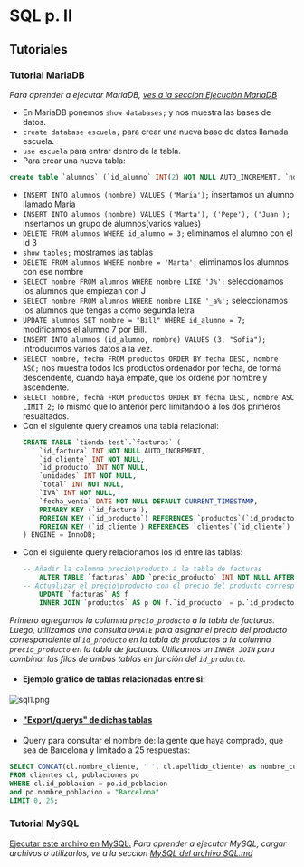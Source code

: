 # SQL p. II
## Tutoriales 
### Tutorial MariaDB
_Para aprender a ejecutar MariaDB, [ves a la seccion Ejecución MariaDB](#ejecución-mariadb)_

- En MariaDB ponemos `show databases;` y nos muestra las bases de datos.
- `create database escuela;` para crear una nueva base de datos llamada escuela.
- `use escuela` para entrar dentro de la tabla.
- Para crear una nueva tabla:
```sql
create table `alumnos` (`id_alumno` INT(2) NOT NULL AUTO_INCREMENT, `nombre` VARCHAR(20), PRIMARY KEY(id_alumno) );
```
- `INSERT INTO alumnos (nombre) VALUES ('Maria');` insertamos un alumno llamado Maria
- `INSERT INTO alumnos (nombre) VALUES ('Marta'), ('Pepe'), ('Juan');` insertamos un grupo de alumnos(varios values)
- `DELETE FROM alumnos WHERE id_alumno = 3;` eliminamos el alumno con el id 3
- `show tables;` mostramos las tablas
- `DELETE FROM alumnos WHERE nombre = 'Marta';` eliminamos los alumnos con ese nombre
- `SELECT nombre FROM alumnos WHERE nombre LIKE 'J%';` seleccionamos los alumnos que empiezan con J
- `SELECT nombre FROM alumnos WHERE nombre LIKE '_a%';` seleccionamos los alumnos que tengas `a` como segunda letra
- `UPDATE alumnos SET nombre = "Bill" WHERE id_alumno = 7;` modificamos el alumno 7 por Bill.
- `INSERT INTO alumnos (id_alumno, nombre) VALUES (3, "Sofia");` introducimos varios datos a la vez.
- `SELECT nombre, fecha FROM productos ORDER BY fecha DESC, nombre ASC;` nos muestra todos los productos ordenador por fecha, de forma descendente, cuando haya empate, que los ordene por nombre y ascendente.
- `SELECT nombre, fecha FROM productos ORDER BY fecha DESC, nombre ASC LIMIT 2;` lo mismo que lo anterior pero limitandolo a los dos primeros resualtados.
- Con el siguiente query creamos una tabla relacional:
    ```sql
    CREATE TABLE `tienda-test`.`facturas` (
        `id_factura` INT NOT NULL AUTO_INCREMENT,
        `id_cliente` INT NOT NULL,
        `id_producto` INT NOT NULL,
        `unidades` INT NOT NULL,
        `total` INT NOT NULL,
        `IVA` INT NOT NULL,
        `fecha_venta` DATE NOT NULL DEFAULT CURRENT_TIMESTAMP,
        PRIMARY KEY (`id_factura`),
        FOREIGN KEY (`id_producto`) REFERENCES `productos`(`id_producto`),
        FOREIGN KEY (`id_cliente`) REFERENCES `clientes`(`id_cliente`)
    ) ENGINE = InnoDB;
    ```
- Con el siguiente query relacionamos los id entre las tablas:
  ```sql
  -- Añadir la columna precio\producto a la tabla de facturas 
      ALTER TABLE `facturas` ADD `precio_producto` INT NOT NULL AFTER `fecha_venta`; 
  -- Actualizar el precio\producto con el precio del producto correspondiente 
      UPDATE `facturas` AS f 
      INNER JOIN `productos` AS p ON f.`id_producto` = p.`id_producto` SET f.`precio_producto` = p.`precio`;
  ```
_Primero agregamos la columna `precio_producto` a la tabla de facturas. Luego, utilizamos una consulta `UPDATE` para asignar el precio del producto correspondiente al `id_producto` en la tabla de productos a la columna `precio_producto` en la tabla de facturas. Utilizamos un `INNER JOIN` para combinar las filas de ambas tablas en función del `id_producto`._

- #### Ejemplo grafico de tablas relacionadas entre si:

![sql1.png](../../../img/tutos/sql1.png)
- #### ["Export/querys" de dichas tablas](sql1.sql)

- Query para consultar el nombre de: la gente que haya comprado, que sea de Barcelona y limitado a 25 respuestas:
```sql
SELECT CONCAT(cl.nombre_cliente, ' ', cl.apellido_cliente) as nombre_completo
FROM clientes cl, poblaciones po
WHERE cl.id_poblacion = po.id_poblacion
and po.nombre_poblacion = "Barcelona"
LIMIT 0, 25;
```
### Tutorial MySQL
 [Ejecutar este archivo en MySQL.](sql2.sql)
 _Para aprender a ejecutar MySQL, cargar archivos o utilizarlos, ve a la seccion [MySQL del archivo SQL.md](sql.md/#mysql)_
